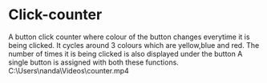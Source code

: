 # Click-counter
A button click counter where colour of the button changes everytime it is being clicked.
It cycles around 3 colours which are yellow,blue and red.
The number of times it is being clicked is also displayed under the button
A single button is assigned with both these functions.
C:\Users\nanda\Videos\counter.mp4
